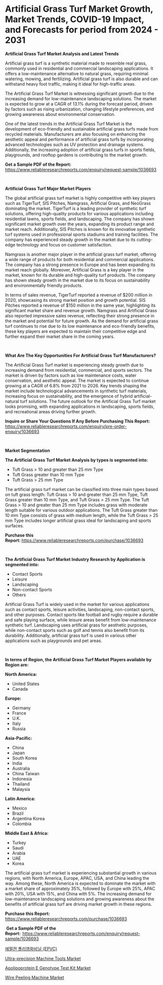 <p><h1>Artificial Grass Turf Market Growth, Market Trends, COVID-19 Impact, and Forecasts for period from 2024 - 2031</h1></p><p><strong>Artificial Grass Turf Market Analysis and Latest Trends</strong></p>
<p><p>Artificial grass turf is a synthetic material made to resemble real grass, commonly used in residential and commercial landscaping applications. It offers a low-maintenance alternative to natural grass, requiring minimal watering, mowing, and fertilizing. Artificial grass turf is also durable and can withstand heavy foot traffic, making it ideal for high-traffic areas.</p><p>The Artificial Grass Turf Market is witnessing significant growth due to the increasing demand for low-maintenance landscaping solutions. The market is expected to grow at a CAGR of 13.1% during the forecast period, driven by factors such as rising urbanization, changing lifestyle preferences, and growing awareness about environmental conservation.</p><p>One of the latest trends in the Artificial Grass Turf Market is the development of eco-friendly and sustainable artificial grass turfs made from recycled materials. Manufacturers are also focusing on enhancing the aesthetic appeal and performance of artificial grass turfs by incorporating advanced technologies such as UV protection and drainage systems. Additionally, the increasing adoption of artificial grass turfs in sports fields, playgrounds, and rooftop gardens is contributing to the market growth.</p></p>
<p><strong>Get a Sample PDF of the Report:&nbsp;</strong> <a href="https://www.reliableresearchreports.com/enquiry/request-sample/1036693">https://www.reliableresearchreports.com/enquiry/request-sample/1036693</a></p>
<p>&nbsp;</p>
<p><strong>Artificial Grass Turf Major Market Players</strong></p>
<p><p>The global artificial grass turf market is highly competitive with key players such as TigerTurf, SIS Pitches, Namgrass, Artificial Grass, and NeoGrass dominating the market. TigerTurf is a leading provider of synthetic turf solutions, offering high-quality products for various applications including residential lawns, sports fields, and landscaping. The company has shown significant market growth over the years, expanding its product range and market reach. Additionally, SIS Pitches is known for its innovative synthetic turf systems used in professional sports stadiums and training facilities. The company has experienced steady growth in the market due to its cutting-edge technology and focus on customer satisfaction.</p><p>Namgrass is another major player in the artificial grass turf market, offering a wide range of products for both residential and commercial applications. The company has a strong presence in Europe and has been expanding its market reach globally. Moreover, Artificial Grass is a key player in the market, known for its durable and high-quality turf products. The company has shown steady growth in the market due to its focus on sustainability and environmentally friendly products. </p><p>In terms of sales revenue, TigerTurf reported a revenue of $200 million in 2020, showcasing its strong market position and growth potential. SIS Pitches reported a revenue of $150 million in the same year, highlighting its significant market share and revenue growth. Namgrass and Artificial Grass also reported impressive sales revenue, reflecting their strong presence in the market and potential for future growth. As the demand for artificial grass turf continues to rise due to its low maintenance and eco-friendly benefits, these key players are expected to maintain their competitive edge and further expand their market share in the coming years.</p></p>
<p>&nbsp;</p>
<p><strong>What Are The Key Opportunities For Artificial Grass Turf Manufacturers?</strong></p>
<p><p>The Artificial Grass Turf market is experiencing steady growth due to increasing demand from residential, commercial, and sports sectors. The market is driven by factors such as low maintenance costs, water conservation, and aesthetic appeal. The market is expected to continue growing at a CAGR of 6.8% from 2021 to 2026. Key trends shaping the market include technological advancements in synthetic turf materials, increasing focus on sustainability, and the emergence of hybrid artificial-natural turf solutions. The future outlook for the Artificial Grass Turf market looks promising, with expanding applications in landscaping, sports fields, and recreational areas driving further growth.</p></p>
<p><strong>Inquire or Share Your Questions If Any Before Purchasing This Report:</strong> <a href="https://www.reliableresearchreports.com/enquiry/pre-order-enquiry/1036693">https://www.reliableresearchreports.com/enquiry/pre-order-enquiry/1036693</a></p>
<p>&nbsp;</p>
<p><strong>Market Segmentation</strong></p>
<p><strong>The Artificial Grass Turf Market Analysis by types is segmented into:</strong></p>
<p><ul><li>Tuft Grass > 10 and greater than 25 mm Type</li><li>Tuft Grass greater than 10 mm Type</li><li>Tuft Grass > 25 mm Type</li></ul></p>
<p><p>The artificial grass turf market can be classified into three main types based on tuft grass length: Tuft Grass > 10 and greater than 25 mm Type, Tuft Grass greater than 10 mm Type, and Tuft Grass > 25 mm Type. The Tuft Grass > 10 and greater than 25 mm Type includes grass with moderate length suitable for various outdoor applications. The Tuft Grass greater than 10 mm Type consists of grass with medium length, while the Tuft Grass > 25 mm Type includes longer artificial grass ideal for landscaping and sports surfaces.</p></p>
<p><strong>Purchase this Report:&nbsp;</strong><a href="https://www.reliableresearchreports.com/purchase/1036693">https://www.reliableresearchreports.com/purchase/1036693</a></p>
<p>&nbsp;</p>
<p><strong>The Artificial Grass Turf Market Industry Research by Application is segmented into:</strong></p>
<p><ul><li>Contact Sports</li><li>Leisure</li><li>Landscaping</li><li>Non-contact Sports</li><li>Others</li></ul></p>
<p><p>Artificial Grass Turf is widely used in the market for various applications such as contact sports, leisure activities, landscaping, non-contact sports, and other purposes. Contact sports like football and rugby require a durable and safe playing surface, while leisure areas benefit from low-maintenance synthetic turf. Landscaping uses artificial grass for aesthetic purposes, while non-contact sports such as golf and tennis also benefit from its durability. Additionally, artificial grass turf is used in various other applications such as playgrounds and pet areas.</p></p>
<p>&nbsp;</p>
<p><strong>In terms of Region, the Artificial Grass Turf Market Players available by Region are:</strong></p>
<p>
    <p> <strong> North America: </strong>
        <ul>
            <li>United States</li>
            <li>Canada</li>
        </ul>
        </p> 
    <p> <strong> Europe: </strong>
        <ul>
            <li>Germany</li>
            <li>France</li>
            <li>U.K.</li>
            <li>Italy</li>
            <li>Russia</li>
        </ul>
        </p> 
    <p> <strong> Asia-Pacific: </strong>
        <ul>
            <li>China</li>
            <li>Japan</li>
            <li>South Korea</li>
            <li>India</li>
            <li>Australia</li>
            <li>China Taiwan</li>
            <li>Indonesia</li>
            <li>Thailand</li>
            <li>Malaysia</li>
        </ul>
        </p> 
    <p> <strong> Latin America: </strong>
        <ul>
            <li>Mexico</li>
            <li>Brazil</li>
            <li>Argentina Korea</li>
            <li>Colombia</li>
        </ul>
        </p> 
    <p> <strong> Middle East & Africa: </strong>
        <ul>
            <li>Turkey</li>
            <li>Saudi</li>
            <li>Arabia</li>
            <li>UAE</li>
            <li>Korea</li>
        </ul>
    </p>
    </p>
<p><p>The artificial grass turf market is experiencing substantial growth in various regions, with North America, Europe, APAC, USA, and China leading the way. Among these, North America is expected to dominate the market with a market share of approximately 35%, followed by Europe with 25%, APAC with 20%, USA with 15%, and China with 5%. The increasing demand for low-maintenance landscaping solutions and growing awareness about the benefits of artificial grass turf are driving market growth in these regions.</p></p>
<p><strong>Purchase this Report: </strong><a href="https://www.reliableresearchreports.com/purchase/1036693">https://www.reliableresearchreports.com/purchase/1036693</a></p>
<p>&nbsp;<strong>Get a Sample PDF of the Report:&nbsp;&nbsp;</strong><a href="https://www.reliableresearchreports.com/enquiry/request-sample/1036693">https://www.reliableresearchreports.com/enquiry/request-sample/1036693</a></p>
<p><strong></strong></p>
<p><p><a href="https://github.com/fernandotryO5lson96765/Market-Research-Report-List-1/blob/main/39665654974.md">에멀젼 폴리염화비닐 (EPVC)</a></p><p><a href="https://invited-way-688.notion.site/Ultra-precision-Machine-Tools-Market-Size-and-Examines-its-Market-Scope-with-a-Primary-Focus-on-Gr-34d8d0a8e91445ff8d33d983670815f9">Ultra-precision Machine Tools Market</a></p><p><a href="https://butternut-bug-553.notion.site/Apolipoprotein-E-Genotype-Test-Kit-Market-Size-2024-2031-Global-Industrial-Analysis-Key-Geographi-08c482215d19428e9f990f6a09c5a570">Apolipoprotein E Genotype Test Kit Market</a></p><p><a href="https://view.publitas.com/reportprime-1/wire-peeling-machine-market-analysis-examines-its-scope-on-growth-opportunities-and-forecasted-trends-spanning-from-2024-to-2031/">Wire Peeling Machine Market</a></p></p>